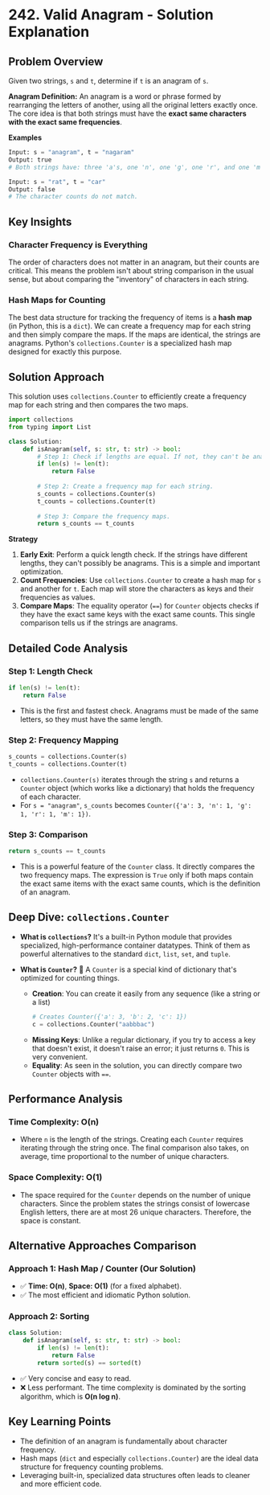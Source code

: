# 242\. Valid Anagram - Solution Explanation

## Problem Overview

Given two strings, `s` and `t`, determine if `t` is an anagram of `s`.

**Anagram Definition:**
An anagram is a word or phrase formed by rearranging the letters of another, using all the original letters exactly once. The core idea is that both strings must have the **exact same characters with the exact same frequencies**.

**Examples**

```python
Input: s = "anagram", t = "nagaram"
Output: true
# Both strings have: three 'a's, one 'n', one 'g', one 'r', and one 'm'.

Input: s = "rat", t = "car"
Output: false
# The character counts do not match.
```

## Key Insights

### Character Frequency is Everything

The order of characters does not matter in an anagram, but their counts are critical. This means the problem isn't about string comparison in the usual sense, but about comparing the "inventory" of characters in each string.

### Hash Maps for Counting

The best data structure for tracking the frequency of items is a **hash map** (in Python, this is a `dict`). We can create a frequency map for each string and then simply compare the maps. If the maps are identical, the strings are anagrams. Python's `collections.Counter` is a specialized hash map designed for exactly this purpose.

## Solution Approach

This solution uses `collections.Counter` to efficiently create a frequency map for each string and then compares the two maps.

```python
import collections
from typing import List

class Solution:
    def isAnagram(self, s: str, t: str) -> bool:
        # Step 1: Check if lengths are equal. If not, they can't be anagrams.
        if len(s) != len(t):
            return False
        
        # Step 2: Create a frequency map for each string.
        s_counts = collections.Counter(s)
        t_counts = collections.Counter(t)
        
        # Step 3: Compare the frequency maps.
        return s_counts == t_counts
```

**Strategy**

1.  **Early Exit**: Perform a quick length check. If the strings have different lengths, they can't possibly be anagrams. This is a simple and important optimization.
2.  **Count Frequencies**: Use `collections.Counter` to create a hash map for `s` and another for `t`. Each map will store the characters as keys and their frequencies as values.
3.  **Compare Maps**: The equality operator (`==`) for `Counter` objects checks if they have the exact same keys with the exact same counts. This single comparison tells us if the strings are anagrams.

## Detailed Code Analysis

### Step 1: Length Check

```python
if len(s) != len(t):
    return False
```

  - This is the first and fastest check. Anagrams must be made of the same letters, so they must have the same length.

### Step 2: Frequency Mapping

```python
s_counts = collections.Counter(s)
t_counts = collections.Counter(t)
```

  - `collections.Counter(s)` iterates through the string `s` and returns a `Counter` object (which works like a dictionary) that holds the frequency of each character.
  - For `s = "anagram"`, `s_counts` becomes `Counter({'a': 3, 'n': 1, 'g': 1, 'r': 1, 'm': 1})`.

### Step 3: Comparison

```python
return s_counts == t_counts
```

  - This is a powerful feature of the `Counter` class. It directly compares the two frequency maps. The expression is `True` only if both maps contain the exact same items with the exact same counts, which is the definition of an anagram.

## Deep Dive: `collections.Counter`

  * **What is `collections`?**
    It's a built-in Python module that provides specialized, high-performance container datatypes. Think of them as powerful alternatives to the standard `dict`, `list`, `set`, and `tuple`.

  * **What is `Counter`?** 🧮
    A `Counter` is a special kind of dictionary that's optimized for counting things.

      * **Creation**: You can create it easily from any sequence (like a string or a list)
        ```python
        # Creates Counter({'a': 3, 'b': 2, 'c': 1})
        c = collections.Counter("aabbbac")
        ```
      * **Missing Keys**: Unlike a regular dictionary, if you try to access a key that doesn't exist, it doesn't raise an error; it just returns `0`. This is very convenient.
      * **Equality**: As seen in the solution, you can directly compare two `Counter` objects with `==`.

## Performance Analysis

### Time Complexity: O(n)

  - Where `n` is the length of the strings. Creating each `Counter` requires iterating through the string once. The final comparison also takes, on average, time proportional to the number of unique characters.

### Space Complexity: O(1)

  - The space required for the `Counter` depends on the number of unique characters. Since the problem states the strings consist of lowercase English letters, there are at most 26 unique characters. Therefore, the space is constant.

## Alternative Approaches Comparison

### Approach 1: Hash Map / Counter (Our Solution)

  - ✅ **Time: O(n)**, **Space: O(1)** (for a fixed alphabet).
  - ✅ The most efficient and idiomatic Python solution.

### Approach 2: Sorting

```python
class Solution:
    def isAnagram(self, s: str, t: str) -> bool:
        if len(s) != len(t):
            return False
        return sorted(s) == sorted(t)
```

  - ✅ Very concise and easy to read.
  - ❌ Less performant. The time complexity is dominated by the sorting algorithm, which is **O(n log n)**.

## Key Learning Points

  - The definition of an anagram is fundamentally about character frequency.
  - Hash maps (`dict` and especially `collections.Counter`) are the ideal data structure for frequency counting problems.
  - Leveraging built-in, specialized data structures often leads to cleaner and more efficient code.
